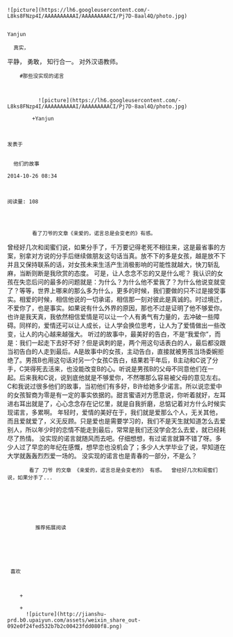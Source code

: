 
    
  
    ![picture](https://lh6.googleusercontent.com/-L8ks8FNzp4I/AAAAAAAAAAI/AAAAAAAAACI/Pj7D-8aal4Q/photo.jpg)
    

    Yanjun
  
      真实，
平静，
勇敢，
知行合一。
对外汉语教师。

  
  
    
  


    
      
        #那些没实现的诺言
        
          
            
              ![picture](https://lh6.googleusercontent.com/-L8ks8FNzp4I/AAAAAAAAAAI/AAAAAAAAACI/Pj7D-8aal4Q/photo.jpg)
            
            +Yanjun
        
        
    
    发表于 

    
      他们的故事

    2014-10-26 08:34

    

    阅读量: 108
  


        
            看了刀爷的文章《亲爱的，诺言总是会变老的》有感。
  曾经好几次和闺蜜们说，如果分手了，千万要记得老死不相往来，这是最省事的方案，别拿对方说的分手后继续做朋友这句话当真。放不下的多是女孩，越是放不下并且又保持联系的话，对女孩未来生活产生消极影响的可能性就越大，快刀斩乱麻，当断则断是我欣赏的态度。
  可是，让人念念不忘的又是什么呢？
  我认识的女孩在失恋后问的最多的问题就是：为什么？为什么他不爱我了？为什么他说变就变了？等等，世界上哪来的那么多为什么，更多的时候，我们要做的只不过是接受事实。相爱的时候，相信他说的一切承诺，相信那一刻对彼此是真诚的。时过境迁，不爱你了，也是事实。如果说有什么外界的原因，那也不过是证明了他不够爱你。
  也许是我天真，我依然相信爱情是可以让一个人有勇气有力量的，去冲破一些障碍。同样的，爱情还可以让人成长，让人学会换位思考，让人为了爱情做出一些改变，让人的内心越来越强大。
  听过的故事中，最美好的告白，不是“我爱你”，而是：我们一起走下去好不好？但是讽刺的是，两个用这句话表白的人，最后都没跟当初告白的人走到最后。A是故事中的女孩，主动告白，直接就被男孩当场委婉拒绝了。男孩B也用这句话对另一个女孩C告白，结果若干年后，B主动和C说了分手，C哭得死去活来，也没能改变B的心。听说是男孩B的父母不同意他们在一起。后来我和C说，说到底他就是不够爱你，不然哪那么容易被父母的意见左右。
  C和我说过很多他们的故事，当初他们有多好，B许给她多少诺言。所以说恋爱中的女孩智商为零是有一定的事实依据的。甜言蜜语对方愿意说，你听着就好，左耳进右耳出就是了，心心念念存在记忆里，就是自我折磨，总惦记着对方什么时候实现诺言，多累啊。
  年轻时，爱情的美好在于，我们就是爱那么个人，无关其他，而且爱就爱了，义无反顾。只是爱也是需要学习的，我们不是天生就知道怎么去爱别人，所以年少时的恋情不能走到最后，常常是我们还没学会怎么去爱，就已经耗尽了热情。
  没实现的诺言就随风而去吧。仔细想想，有过诺言就算不错了呀。多少人过了早恋的年纪在感慨，想早恋也没机会了；多少人大学毕业了说，早知道在大学就轰轰烈烈爱一场的。
  没实现的诺言也是青春的一部分，不是么？

        
           看了 刀爷 的文章 《亲爱的，诺言总是会变老的》 有感。  曾经好几次和闺蜜们说，如果分手了...
      
    
    
      
      
      
          
             推荐拓展阅读
        
      
    
    
      
          
     喜欢

      
      
        +
                  
        +
          ![picture](http://jianshu-prd.b0.upaiyun.com/assets/weixin_share_out-092e0f24fed532b7b2c00423fdd080f8.png)
        
      
    
  


